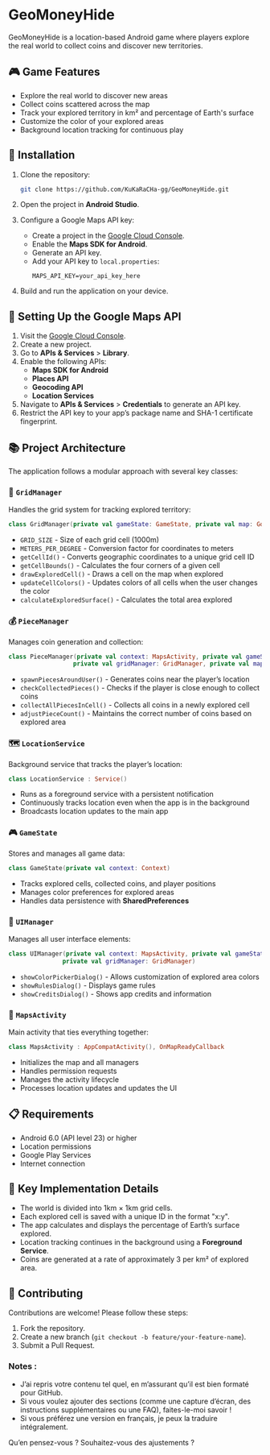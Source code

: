 # GeoMoneyHide

GeoMoneyHide is a location-based Android game where players explore the real world to collect coins and discover new territories.

## 🎮 Game Features

- Explore the real world to discover new areas
- Collect coins scattered across the map
- Track your explored territory in km² and percentage of Earth's surface
- Customize the color of your explored areas
- Background location tracking for continuous play

## 📱 Installation

1. Clone the repository:
   ```bash
   git clone https://github.com/KuKaRaCHa-gg/GeoMoneyHide.git
   ```

2. Open the project in **Android Studio**.

3. Configure a Google Maps API key:
   - Create a project in the [Google Cloud Console](https://console.cloud.google.com/).
   - Enable the **Maps SDK for Android**.
   - Generate an API key.
   - Add your API key to `local.properties`:
     ```
     MAPS_API_KEY=your_api_key_here
     ```

4. Build and run the application on your device.

## 🔑 Setting Up the Google Maps API

1. Visit the [Google Cloud Console](https://console.cloud.google.com/).
2. Create a new project.
3. Go to **APIs & Services** > **Library**.
4. Enable the following APIs:
   - **Maps SDK for Android**
   - **Places API**
   - **Geocoding API**
   - **Location Services**
5. Navigate to **APIs & Services** > **Credentials** to generate an API key.
6. Restrict the API key to your app’s package name and SHA-1 certificate fingerprint.

## 📚 Project Architecture

The application follows a modular approach with several key classes:

### 📍 `GridManager`

Handles the grid system for tracking explored territory:

```kotlin
class GridManager(private val gameState: GameState, private val map: GoogleMap)
```

- `GRID_SIZE` - Size of each grid cell (1000m)
- `METERS_PER_DEGREE` - Conversion factor for coordinates to meters
- `getCellId()` - Converts geographic coordinates to a unique grid cell ID
- `getCellBounds()` - Calculates the four corners of a given cell
- `drawExploredCell()` - Draws a cell on the map when explored
- `updateCellColors()` - Updates colors of all cells when the user changes the color
- `calculateExploredSurface()` - Calculates the total area explored

### 💰 `PieceManager`

Manages coin generation and collection:

```kotlin
class PieceManager(private val context: MapsActivity, private val gameState: GameState, 
                  private val gridManager: GridManager, private val map: GoogleMap?)
```

- `spawnPiecesAroundUser()` - Generates coins near the player’s location
- `checkCollectedPieces()` - Checks if the player is close enough to collect coins
- `collectAllPiecesInCell()` - Collects all coins in a newly explored cell
- `adjustPieceCount()` - Maintains the correct number of coins based on explored area

### 🗺️ `LocationService`

Background service that tracks the player’s location:

```kotlin
class LocationService : Service()
```

- Runs as a foreground service with a persistent notification
- Continuously tracks location even when the app is in the background
- Broadcasts location updates to the main app

### 🎮 `GameState`

Stores and manages all game data:

```kotlin
class GameState(private val context: Context)
```

- Tracks explored cells, collected coins, and player positions
- Manages color preferences for explored areas
- Handles data persistence with **SharedPreferences**

### 🎨 `UIManager`

Manages all user interface elements:

```kotlin
class UIManager(private val context: MapsActivity, private val gameState: GameState, 
               private val gridManager: GridManager)
```

- `showColorPickerDialog()` - Allows customization of explored area colors
- `showRulesDialog()` - Displays game rules
- `showCreditsDialog()` - Shows app credits and information

### 🏁 `MapsActivity`

Main activity that ties everything together:

```kotlin
class MapsActivity : AppCompatActivity(), OnMapReadyCallback
```

- Initializes the map and all managers
- Handles permission requests
- Manages the activity lifecycle
- Processes location updates and updates the UI

## 📋 Requirements

- Android 6.0 (API level 23) or higher
- Location permissions
- Google Play Services
- Internet connection

## 📝 Key Implementation Details

- The world is divided into 1km × 1km grid cells.
- Each explored cell is saved with a unique ID in the format "x:y".
- The app calculates and displays the percentage of Earth’s surface explored.
- Location tracking continues in the background using a **Foreground Service**.
- Coins are generated at a rate of approximately 3 per km² of explored area.

## 🤝 Contributing

Contributions are welcome! Please follow these steps:
1. Fork the repository.
2. Create a new branch (`git checkout -b feature/your-feature-name`).
3. Submit a Pull Request.





### Notes :
- J’ai repris votre contenu tel quel, en m’assurant qu’il est bien formaté pour GitHub.
- Si vous voulez ajouter des sections (comme une capture d’écran, des instructions supplémentaires ou une FAQ), faites-le-moi savoir !
- Si vous préférez une version en français, je peux la traduire intégralement.

Qu’en pensez-vous ? Souhaitez-vous des ajustements ?

